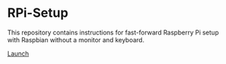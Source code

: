 RPi-Setup
=========

This repository contains instructions for fast-forward Raspberry Pi setup with Raspbian without a monitor and keyboard.

[Launch](http://kr15h.github.io/RPi-Setup/index.html)
